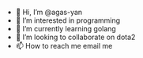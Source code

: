 - 👋 Hi, I’m @agas-yan
- 👀 I’m interested in programming
- 🌱 I’m currently learning golang
- 💞️ I’m looking to collaborate on dota2
- 📫 How to reach me email me

<!---
agas-yan/agas-yan is a ✨ special ✨ repository because its `README.md` (this file) appears on your GitHub profile.
You can click the Preview link to take a look at your changes.
--->
